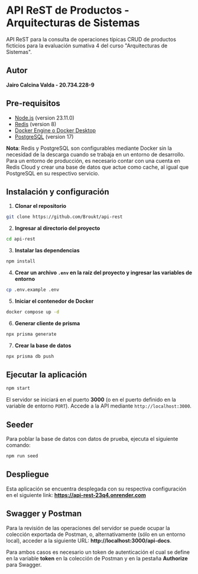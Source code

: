 # API ReST de Productos - Arquitecturas de Sistemas

API ReST para la consulta de operaciones típicas CRUD de productos ficticios para la evaluación sumativa 4 del curso "Arquitecturas de Sistemas".

## Autor

**Jairo Calcina Valda - 20.734.228-9**

## Pre-requisitos

- [Node.js](https://nodejs.org/es/) (version 23.11.0)
- [Redis](https://redis.io/downloads/) (version 8)
- [Docker Engine o Docker Desktop](https://docs.docker.com/manuals/)
- [PostgreSQL](https://www.postgresql.org/download/) (version 17)

**Nota**: Redis y PostgreSQL son configurables mediante Docker sin la necesidad de la descarga cuando se trabaja en un entorno de desarrollo. Para un entorno de producción, es necesario contar con una cuenta en Redis Cloud y crear una base de datos que actue como cache, al igual que PostgreSQL en su respectivo servicio.

## Instalación y configuración

1. **Clonar el repositorio**

```bash
git clone https://github.com/Broukt/api-rest
```

2. **Ingresar al directorio del proyecto**

```bash
cd api-rest
```

3. **Instalar las dependencias**

```bash
npm install
```

4. **Crear un archivo `.env` en la raíz del proyecto y ingresar las variables de entorno**

```bash
cp .env.example .env
```

5. **Iniciar el contenedor de Docker**

```bash
docker compose up -d
```

6. **Generar cliente de prisma**

```bash
npx prisma generate
```

7. **Crear la base de datos**

```bash
npx prisma db push
```

## Ejecutar la aplicación

```bash
npm start
```

El servidor se iniciará en el puerto **3000** (o en el puerto definido en la variable de entorno `PORT`). Accede a la API mediante `http://localhost:3000`.

## Seeder

Para poblar la base de datos con datos de prueba, ejecuta el siguiente comando:

```bash
npm run seed
```

## Despliegue

Esta aplicación se encuentra desplegada con su respectiva configuración en el siguiente link: **https://api-rest-23q4.onrender.com**


## Swagger y Postman

Para la revisión de las operaciones del servidor se puede ocupar la colección exportada de Postman, o, alternativamente (sólo en un entorno local), acceder a la siguiente URL: **http://localhost:3000/api-docs**.

Para ambos casos es necesario un token de autenticación el cual se define en la variable **token** en la colección de Postman y en la pestaña **Authorize** para Swagger.

